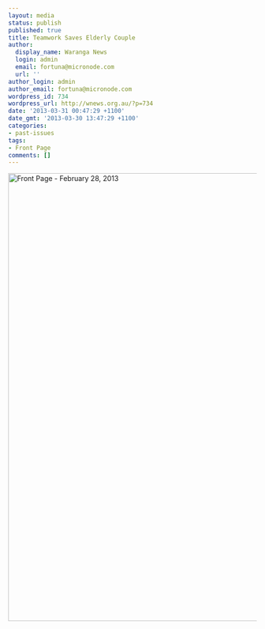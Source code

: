```yaml
---
layout: media
status: publish
published: true
title: Teamwork Saves Elderly Couple
author:
  display_name: Waranga News
  login: admin
  email: fortuna@micronode.com
  url: ''
author_login: admin
author_email: fortuna@micronode.com
wordpress_id: 734
wordpress_url: http://wnews.org.au/?p=734
date: '2013-03-31 00:47:29 +1100'
date_gmt: '2013-03-30 13:47:29 +1100'
categories:
- past-issues
tags:
- Front Page
comments: []
---
```


<a href="{{ site.url }}/images/2013/03/frontpage-20130228.pdf"><img class="alignnone size-full wp-image-732" alt="Front Page - February 28, 2013" src="{{ site.url }}/images/2013/03/frontpage-20130228.png" width="624" height="907" /></a>
